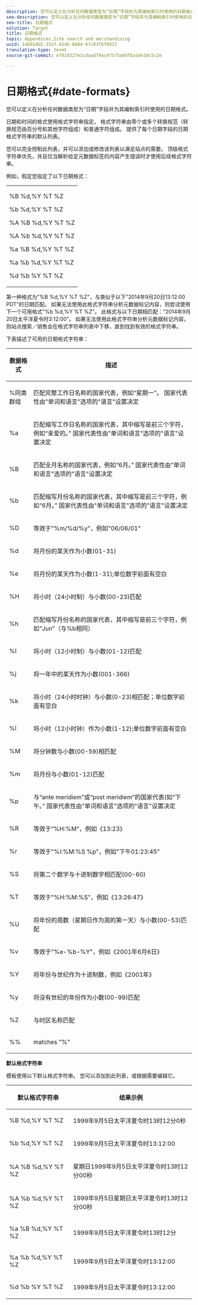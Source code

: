 ```yaml
---
description: 您可以定义在分析任何数据类型为“日期”字段并为其编制索引时使用的日期格式。
seo-description: 您可以定义在分析任何数据类型为“日期”字段并为其编制索引时使用的日期格式。
seo-title: 日期格式
solution: Target
title: 日期格式
topic: Appendices,Site search and merchandising
uuid: 148914b5-33ef-41db-8404-67c03f6f0832
translation-type: tm+mt
source-git-commit: ef818327e1cdaad79ac47575a8dfba1de3dc5c2e

---
```



# 日期格式{#date-formats}

您可以定义在分析任何数据类型为“日期”字段并为其编制索引时使用的日期格式。

日期和时间的格式使用格式字符串指定。 格式字符串由零个或多个转换规范（转换规范由百分号和其他字符组成）和普通字符组成。 提供了每个日期字段的日期格式字符串的默认列表。

您可以完全控制此列表，并可以添加或修改该列表以满足站点的需要。 顶级格式字符串优先，并且仅当解析给定元数据标签的内容产生错误时才使用后续格式字符串。

例如，假定您指定了以下日期格式：

<table> 
 <tbody> 
  <tr> 
   <td colname="col1"> <p>%B %d,%Y %T %Z </p> <p>%b %d,%Y %T %Z </p> <p>%A %B %d,%Y %T %Z </p> <p>%A %b %d,%Y %T %Z </p> <p>%a %B %d,%Y %T %Z </p> <p>%a %b %d,%Y %T %Z </p> <p>%d %b %Y %T %Z </p> </td> 
  </tr> 
 </tbody> 
</table>

第一种格式为&quot;%B %d,%Y %T %Z&quot;，与类似于以下&quot;2014年9月20日13:12:00 PDT&quot;的日期匹配。 如果无法使用此格式字符串分析元数据标记内容，则尝试使用下一个可用格式&quot;%b %d,%Y %T %Z&quot;。 此格式与以下日期相匹配：“2014年9月20日太平洋夏令时3:12:00”。 如果无法使用此格式字符串分析元数据标记内容，则站点搜索／销售会在格式字符串列表中下移，直到找到有效的格式字符串。

下表描述了可用的日期格式字符串：

<table> 
 <thead> 
  <tr> 
   <th colname="col1" class="entry"> <p>数据格式 </p> </th> 
   <th colname="col2" class="entry"> <p>描述 </p> </th> 
  </tr> 
 </thead>
 <tbody> 
  <tr> 
   <td colname="col1"> <p>%同类群组 </p> </td> 
   <td colname="col2"> <p>匹配完整工作日名称的国家代表，例如“星期一”。 国家代表性由"单词和语言"选项的"语言"设置决定 </p> </td> 
  </tr> 
  <tr> 
   <td colname="col1"> <p>%a </p> </td> 
   <td colname="col2"> <p> 匹配缩写工作日名称的国家代表，其中缩写是前三个字符，例如“亲爱的。” 国家代表性由"单词和语言"选项的"语言"设置决定 </p> </td> 
  </tr> 
  <tr> 
   <td colname="col1"> <p>%B </p> </td> 
   <td colname="col2"> <p> 匹配全月名称的国家代表，例如“6月。” 国家代表性由"单词和语言"选项的"语言"设置决定 </p> </td> 
  </tr> 
  <tr> 
   <td colname="col1"> <p>%b </p> </td> 
   <td colname="col2"> <p> 匹配缩写月份名称的国家代表，其中缩写是前三个字符，例如“6月。” 国家代表性由"单词和语言"选项的"语言"设置决定 </p> </td> 
  </tr> 
  <tr> 
   <td colname="col1"> <p>%D </p> </td> 
   <td colname="col2"> <p> 等效于"%m/%d/%y"，例如"06/06/01" </p> </td> 
  </tr> 
  <tr> 
   <td colname="col1"> <p>%d </p> </td> 
   <td colname="col2"> <p> 将月份的某天作为小数(01-31) </p> </td> 
  </tr> 
  <tr> 
   <td colname="col1"> <p>%e </p> </td> 
   <td colname="col2"> <p> 将月份的某天作为小数(1-31);单位数字前面有空白 </p> </td> 
  </tr> 
  <tr> 
   <td colname="col1"> <p>%H </p> </td> 
   <td colname="col2"> <p> 将小时（24小时制）与小数(00-23)匹配 </p> </td> 
  </tr> 
  <tr> 
   <td colname="col1"> <p>%h </p> </td> 
   <td colname="col2"> <p> 匹配缩写月份名称的国家代表，其中缩写是前三个字符，例如“Jun”（与%b相同） </p> </td> 
  </tr> 
  <tr> 
   <td colname="col1"> <p>%I </p> </td> 
   <td colname="col2"> <p> 将小时（12小时制）与小数(01-12)匹配 </p> </td> 
  </tr> 
  <tr> 
   <td colname="col1"> <p>%j </p> </td> 
   <td colname="col2"> <p> 将一年中的某天作为小数(001-366) </p> </td> 
  </tr> 
  <tr> 
   <td colname="col1"> <p>%k </p> </td> 
   <td colname="col2"> <p> 将小时（24小时时钟）与小数(0-23)相匹配；单位数字前面有空白 </p> </td> 
  </tr> 
  <tr> 
   <td colname="col1"> <p>%l </p> </td> 
   <td colname="col2"> <p> 将小时（12小时钟）作为小数(1-12);单位数字前面有空白 </p> </td> 
  </tr> 
  <tr> 
   <td colname="col1"> <p>%M </p> </td> 
   <td colname="col2"> <p> 将分钟数与小数(00-59)相匹配 </p> </td> 
  </tr> 
  <tr> 
   <td colname="col1"> <p>%m </p> </td> 
   <td colname="col2"> <p> 将月份与小数(01-12)匹配 </p> </td> 
  </tr> 
  <tr> 
   <td colname="col1"> <p>%p </p> </td> 
   <td colname="col2"> <p> 与“ante meridiem”或“post meridiem”的国家代表(如“下午。” 国家代表性由"单词和语言"选项的"语言"设置决定 </p> </td> 
  </tr> 
  <tr> 
   <td colname="col1"> <p>%R </p> </td> 
   <td colname="col2"> <p> 等效于“%H:%M”，例如《13:23》 </p> </td> 
  </tr> 
  <tr> 
   <td colname="col1"> <p>%r </p> </td> 
   <td colname="col2"> <p> 等效于"%I:%M:%S %p"，例如"下午01:23:45" </p> </td> 
  </tr> 
  <tr> 
   <td colname="col1"> <p>%S </p> </td> 
   <td colname="col2"> <p> 将第二个数字与十进制数字相匹配(00-60) </p> </td> 
  </tr> 
  <tr> 
   <td colname="col1"> <p>%T </p> </td> 
   <td colname="col2"> <p> 等效于"%H:%M:%S"，例如《13:26:47》 </p> </td> 
  </tr> 
  <tr> 
   <td colname="col1"> <p>%U </p> </td> 
   <td colname="col2"> <p> 将年份的周数（星期日作为周的第一天）与小数(00-53)匹配 </p> </td> 
  </tr> 
  <tr> 
   <td colname="col1"> <p>%v </p> </td> 
   <td colname="col2"> <p> 等效于"%e-%b-%Y"，例如《2001年6月6日》 </p> </td> 
  </tr> 
  <tr> 
   <td colname="col1"> <p>%Y </p> </td> 
   <td colname="col2"> <p> 将年份与世纪作为十进制数，例如《2001年》 </p> </td> 
  </tr> 
  <tr> 
   <td colname="col1"> <p>%y </p> </td> 
   <td colname="col2"> <p> 将没有世纪的年份作为小数(00-99)匹配 </p> </td> 
  </tr> 
  <tr> 
   <td colname="col1"> <p>%Z </p> </td> 
   <td colname="col2"> <p> 与时区名称匹配 </p> </td> 
  </tr> 
  <tr> 
   <td colname="col1"> <p>%% </p> </td> 
   <td colname="col2"> <p> matches "%" </p> </td> 
  </tr> 
 </tbody> 
</table>

**默认格式字符串**

模板使用以下默认格式字符串。 您可以添加到此列表，或根据需要编辑它。

<table> 
 <thead> 
  <tr> 
   <th colname="col1" class="entry"> <p>默认格式字符串 </p> </th> 
   <th colname="col2" class="entry"> <p>结果示例 </p> </th> 
  </tr> 
 </thead>
 <tbody> 
  <tr> 
   <td colname="col1"> <p>%B %d,%Y %T %Z </p> </td> 
   <td colname="col2"> <p> 1999年9月5日太平洋夏令时13时12分0秒 </p> </td> 
  </tr> 
  <tr> 
   <td colname="col1"> <p>%b %d,%Y %T %Z </p> </td> 
   <td colname="col2"> <p> 1999年9月5日太平洋夏令时13:12:00 </p> </td> 
  </tr> 
  <tr> 
   <td colname="col1"> <p>%A %B %d,%Y %T %Z </p> </td> 
   <td colname="col2"> <p> 星期日1999年9月5日太平洋夏令时13时12分00秒 </p> </td> 
  </tr> 
  <tr> 
   <td colname="col1"> <p>%A %b %d,%Y %T %Z </p> </td> 
   <td colname="col2"> <p> 1999年9月5日星期日太平洋夏令时13时12分00秒 </p> </td> 
  </tr> 
  <tr> 
   <td colname="col1"> <p>%a %B %d,%Y %T %Z </p> </td> 
   <td colname="col2"> <p> 1999年9月5日太平洋夏令时13时12分 </p> </td> 
  </tr> 
  <tr> 
   <td colname="col1"> <p>%a %b %d,%Y %T %Z </p> </td> 
   <td colname="col2"> <p> 1999年9月5日太平洋夏令时13:12:00 </p> </td> 
  </tr> 
  <tr> 
   <td colname="col1"> <p>%d %b %Y %T %Z </p> </td> 
   <td colname="col2"> <p> 1999年9月5日太平洋夏令时13:12:00 </p> </td> 
  </tr> 
 </tbody> 
</table>

